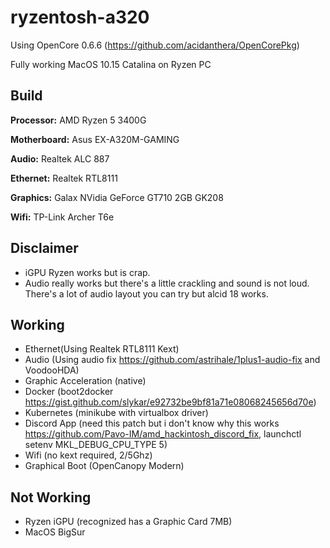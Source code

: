 # ryzentosh-a320
Using OpenCore 0.6.6 (https://github.com/acidanthera/OpenCorePkg)

Fully working MacOS 10.15 Catalina on Ryzen PC

## Build

**Processor:** AMD Ryzen 5 3400G

**Motherboard:** Asus EX-A320M-GAMING

**Audio:** Realtek ALC 887

**Ethernet:** Realtek RTL8111

**Graphics:** Galax NVidia GeForce GT710 2GB GK208

**Wifi:** TP-Link Archer T6e

## Disclaimer
- iGPU Ryzen works but is crap.
- Audio really works but there's a little crackling and sound is not loud. There's a lot of audio layout you can try but alcid 18 works.

## Working
- Ethernet(Using Realtek RTL8111 Kext)
- Audio (Using audio fix https://github.com/astrihale/1plus1-audio-fix and VoodooHDA)
- Graphic Acceleration (native)
- Docker (boot2docker https://gist.github.com/slykar/e92732be9bf81a71e08068245656d70e)
- Kubernetes (minikube with virtualbox driver)
- Discord App (need this patch but i don't know why this works https://github.com/Pavo-IM/amd_hackintosh_discord_fix, launchctl setenv MKL_DEBUG_CPU_TYPE 5)
- Wifi (no kext required, 2/5Ghz)
- Graphical Boot (OpenCanopy Modern)

## Not Working
- Ryzen iGPU (recognized has a Graphic Card 7MB)
- MacOS BigSur
